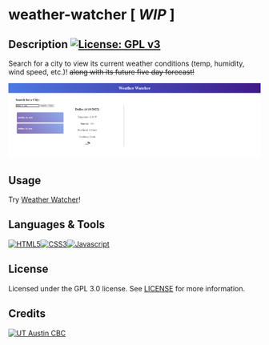 # weather-watcher [ ***WIP*** ]
  
  ## Description [![License: GPL v3](https://img.shields.io/badge/License-GPLv3-blue.svg?style=flat-square)](https://www.gnu.org/licenses/gpl-3.0)
  
  Search for a city to view its current weather conditions (temp, humidity, wind speed, etc.)! <s>along with its future five day forecast!</s>
  
  
  ![Weather Watcher Homepage](/assets/weather-watcher.png)
  
  
  ## Usage 
Try [Weather Watcher](https://kierstenv.github.io/weather-watcher/)!

  ## Languages & Tools 
[![HTML5](https://img.shields.io/badge/HTML5-E34F26?style=flat-square&logo=html5&logoColor=white)](https://www.w3.org/TR/html5/)[![CSS3](https://img.shields.io/badge/CSS3-1572B6?style=flat-square&logo=css3&logoColor=white)](https://www.w3.org/Style/CSS/)[![Javascript](https://img.shields.io/badge/JavaScript-323330?style=flat-square&logo=javascript&logoColor=F7DF1E)](https://www.javascript.com/)

  ## License

  Licensed under the GPL 3.0 license. See [LICENSE](./LICENSE) for more information.

  ## Credits 
[![UT Austin CBC](https://img.shields.io/badge/-UT%20Austin%20CBC-orange?style=flat-square)](https://techbootcamps.utexas.edu/coding//)

